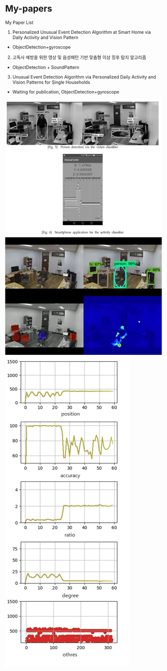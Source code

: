 # My-papers

My Paper List

1. Personalized Unusual Event Detection Algorithm at Smart Home via Daily Activity and Vision Pattern
- ObjectDetection+gyroscope
2. 고독사 예방을 위한 영상 및 음성패턴 기반 맞춤형 이상 징후 탐지 알고리즘 
- ObjectDetection + SoundPattern
3. Unusual Event Detection Algorithm via Personalized Daily Activity and Vision Patterns for Single Households 
- Waiting for publication, ObjectDetection+gyroscope

![ex_screenshot](./img/1.png)
![ex_screenshot](./img/3.png)
![ex_screenshot](./img/2.png)
